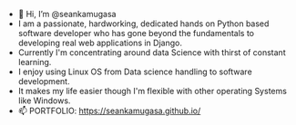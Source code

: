 - 👋 Hi, I’m @seankamugasa 
- I am a passionate, hardworking, dedicated hands on Python based software developer who 
  has gone beyond the fundamentals to developing real web applications in Django. 
- Currently I'm concentrating around data Science with thirst of constant learning. 
- I enjoy using Linux OS from Data science handling to software development. 
- It makes my life easier though I'm flexible with other operating Systems like Windows.
- 📫 PORTFOLIO: https://seankamugasa.github.io/
